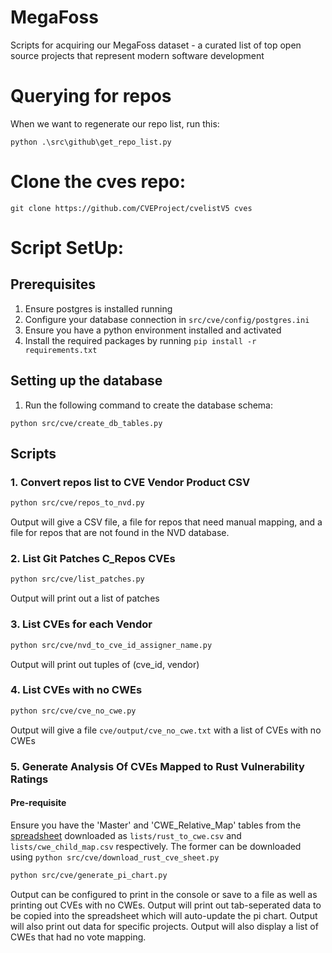 # MegaFoss
Scripts for acquiring our MegaFoss dataset - a curated list of top open source projects that represent modern software development

# Querying for repos

When we want to regenerate our repo list, run this:


```
python .\src\github\get_repo_list.py
```

# Clone the cves repo:

```
git clone https://github.com/CVEProject/cvelistV5 cves
```

# Script SetUp:

## Prerequisites
1. Ensure postgres is installed running
2. Configure your database connection in `src/cve/config/postgres.ini`
3. Ensure you have a python environment installed and activated
4. Install the required packages by running `pip install -r requirements.txt`

## Setting up the database
1. Run the following command to create the database schema:
```
python src/cve/create_db_tables.py
```

## Scripts

### 1. Convert repos list to CVE Vendor Product CSV
```sh
python src/cve/repos_to_nvd.py
```
Output will give a CSV file, a file for repos that need manual mapping, and a file for repos that are not found in the NVD database.

### 2. List Git Patches C_Repos CVEs
```sh
python src/cve/list_patches.py
```

Output will print out a list of patches

### 3. List CVEs for each Vendor
```sh
python src/cve/nvd_to_cve_id_assigner_name.py
```
Output will print out tuples of (cve_id, vendor)


### 4. List CVEs with no CWEs
```sh
python src/cve/cve_no_cwe.py
```
Output will give a file `cve/output/cve_no_cwe.txt` with a list of CVEs with no CWEs

### 5. Generate Analysis Of CVEs Mapped to Rust Vulnerability Ratings
#### Pre-requisite
Ensure you have the 'Master' and 'CWE_Relative_Map' tables from the [spreadsheet](https://docs.google.com/spreadsheets/d/1JGei0TlPjIJVO8E0t_MqQcXFFn-qcEISHLBGJGBJfmQ/edit?gid=929266422#gid=929266422) downloaded
	as `lists/rust_to_cwe.csv` and `lists/cwe_child_map.csv` respectively.
	The former can be downloaded using `python src/cve/download_rust_cve_sheet.py`

```sh
python src/cve/generate_pi_chart.py
```

Output can be configured to print in the console or save to a file as well as printing out CVEs with no CWEs.
Output will print out tab-seperated data to be copied into the spreadsheet which will auto-update the pi chart.
Output will also print out data for specific projects.
Output will also display a list of CWEs that had no vote mapping.
